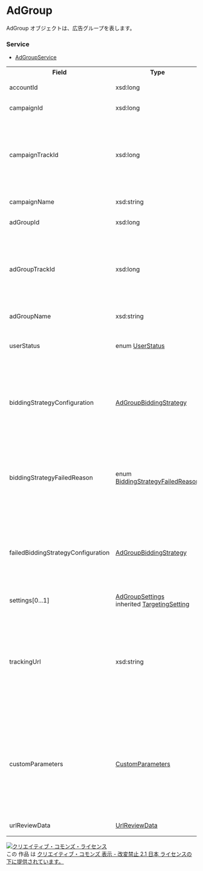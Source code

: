 # AdGroup
AdGroup オブジェクトは、広告グループを表します。

### Service
+ [AdGroupService](../services/AdGroupService.md)
<table>
 <tr>
  <th>Field</th>
  <th>Type</th>
  <th>Description</th>
  <th>response</th>
  <th>add</th>
  <th>set</th>
  <th>remove</th>
 </tr>
 <tr>
  <td>accountId</td>
  <td>xsd:long</td>
  <td>アカウントIDです。</td>
  <td>yes</td>
  <td>Ignore</td>
  <td>Ignore</td>
  <td>Ignore</td>
 </tr>
 <tr>
  <td>campaignId</td>
  <td>xsd:long</td>
  <td>キャンペーンIDです。</td>
  <td>yes</td>
  <td>Requirement</td>
  <td>Requirement<br><i>NotUpdatable</i></td>
  <td>Requirement<br><i>NotUpdatable</i></td>
 </tr>
 <tr>
  <td>campaignTrackId</td>
  <td>xsd:long</td>
  <td>トラッキング用キャンペーンIDです。<br>※Sandbox環境では常に0が返却されます。</td>
  <td>yes</td>
  <td>Ignore</td>
  <td>Ignore</td>
  <td>Ignore</td>
 </tr>
 <tr>
  <td>campaignName</td>
  <td>xsd:string</td>
  <td>キャンペーン名です。</td>
  <td>yes</td>
  <td>Ignore</td>
  <td>Ignore</td>
  <td>Ignore</td>
 </tr>
 <tr>
  <td>adGroupId</td>
  <td>xsd:long</td>
  <td>広告グループIDです。</td>
  <td>yes</td>
  <td>Ignore</td>
  <td>Requirement<br><i>NotUpdatable</i></td>
  <td>Requirement<br><i>NotUpdatable</i></td>
 </tr>
 <tr>
  <td>adGroupTrackId</td>
  <td>xsd:long</td>
  <td>トラッキング用広告グループIDです。<br>※Sandbox環境では常に0が返ります。</td>
  <td>yes</td>
  <td>Ignore</td>
  <td>Ignore</td>
  <td>Ignore</td>
 </tr>
 <tr>
  <td>adGroupName</td>
  <td>xsd:string</td>
  <td>広告グループ名です。</td>
  <td>yes</td>
  <td>Requirement</td>
  <td>Optional<br><i>Updatable</i></td>
  <td>Ignore</td>
 </tr>
 <tr>
  <td>userStatus</td>
  <td>enum <a href="./UserStatus.md">UserStatus</a></td>
  <td>ユーザーにより設定される掲載状況です。</td>
  <td>yes</td>
  <td>Requirement</td>
  <td>Optional<br><i>Updatable</i></td>
  <td>Ignore</td>
 </tr>
 <tr>
  <td>biddingStrategyConfiguration</td>
  <td><a href="./AdGroupBiddingStrategy.md">AdGroupBiddingStrategy</a></td>
 <td>現在有効な入札設定です。<br>※2017年11月15日以降は設定、変更できません。</td>
  <td>yes</td>
  <td>Ignore</td>
  <td>Ignore</td>
  <td>Ignore</td>
 </tr>
<tr>
<td>biddingStrategyFailedReason</td>
<td>enum <a href="./BiddingStrategyFailedReason.md">BiddingStrategyFailedReason</a></td>
<td>自動入札の設定に失敗した理由です。<br>※失敗時のみレスポンス時に表示されます。</td>
<td>yes</td>
<td>Ignore</td>
<td>Ignore</td>
<td>Ignore</td>
</tr>
<tr>
<td>failedBiddingStrategyConfiguration</td>
<td><a href="./AdGroupBiddingStrategy.md">AdGroupBiddingStrategy</a></td>
<td>登録に失敗した自動入札設定内容です。<br>※失敗時のみレスポンス時に表示されます。</td>
<td>yes</td>
<td>Ignore</td>
<td>Ignore</td>
<td>Ignore</td>
</tr>
<tr>
  <td>settings[0...1]</td>
  <td><a href="./AdGroupSettings.md">AdGroupSettings</a><br>inherited <a href="./TargetingSetting.md">TargetingSetting</a></td>
  <td>ターゲット設定です。</td>
  <td>yes</td>
  <td>Optional</td>
  <td>Optional</td>
  <td>Ignore</td>
 </tr>
 <tr>
  <td>trackingUrl</td>
  <td>xsd:string</td>
  <td>トラッキングURLです。<br>※キャンペーンがアプリキャンペーンでAndroidの場合、設定はできません。</td>
  <td>yes</td>
  <td>Optional</td>
  <td>Optional<br>※こちらが審査中の場合、編集はできません。<br>※変更がない場合、審査対象とはなりません。</td>
  <td>Ignore</td>
 </tr>
 <tr>
  <td>customParameters</td>
  <td><a href="./CustomParameters.md">CustomParameters</a></td>
  <td>カスタムパラメータです。<br>※キャンペーンがアプリキャンペーンでAndroidの場合、設定はできません。</td>
  <td>yes</td>
  <td>Optional</td>
  <td>Optional<br>※トラッキングURLが審査中の場合、編集はできません。<br>※変更がない場合、審査対象とはなりません。</td>
  <td>Ignore</td>
 </tr>
 <tr>
  <td>urlReviewData</td>
  <td><a href="./UrlReviewData.md">UrlReviewData</a></td>
  <td>URLの審査状況です。</td>
  <td>yes</td>
  <td>Ignore</td>
  <td>Ignore</td>
  <td>Ignore</td>
 </tr>
</table>

<a rel="license" href="http://creativecommons.org/licenses/by-nd/2.1/jp/"><img alt="クリエイティブ・コモンズ・ライセンス" style="border-width:0" src="https://i.creativecommons.org/l/by-nd/2.1/jp/88x31.png" /></a><br />この 作品 は <a rel="license" href="http://creativecommons.org/licenses/by-nd/2.1/jp/">クリエイティブ・コモンズ 表示 - 改変禁止 2.1 日本 ライセンスの下に提供されています。</a>
